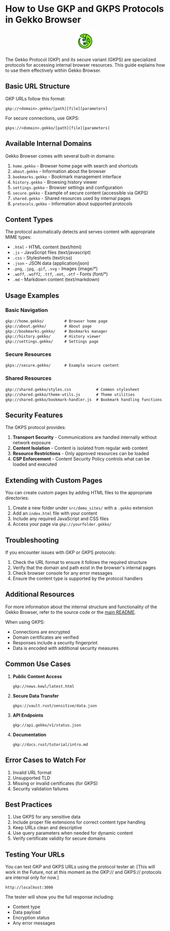 # How to Use GKP and GKPS Protocols in Gekko Browser

<p align="center">
  <img src="assets/icons/128x128.png" alt="Gekko Browser Logo" width="64" height="64">
</p>

The Gekko Protocol (GKP) and its secure variant (GKPS) are specialized protocols for accessing internal browser resources. This guide explains how to use them effectively within Gekko Browser.

## Basic URL Structure

GKP URLs follow this format:
```
gkp://<domain>.gekko/[path][file][parameters]
```

For secure connections, use GKPS:
```
gkps://<domain>.gekko/[path][file][parameters]
```

## Available Internal Domains

Gekko Browser comes with several built-in domains:

1. `home.gekko` - Browser home page with search and shortcuts
2. `about.gekko` - Information about the browser
3. `bookmarks.gekko` - Bookmark management interface
4. `history.gekko` - Browsing history viewer
5. `settings.gekko` - Browser settings and configuration
6. `secure.gekko` - Example of secure content (accessible via GKPS)
7. `shared.gekko` - Shared resources used by internal pages
8. `protocols.gekko` - Information about supported protocols

## Content Types

The protocol automatically detects and serves content with appropriate MIME types:

- `.html` - HTML content (text/html)
- `.js` - JavaScript files (text/javascript)
- `.css` - Stylesheets (text/css)
- `.json` - JSON data (application/json)
- `.png`, `.jpg`, `.gif`, `.svg` - Images (image/*)
- `.woff`, `.woff2`, `.ttf`, `.eot`, `.otf` - Fonts (font/*)
- `.md` - Markdown content (text/markdown)

## Usage Examples

### Basic Navigation
```
gkp://home.gekko/         # Browser home page
gkp://about.gekko/        # About page
gkp://bookmarks.gekko/    # Bookmarks manager
gkp://history.gekko/      # History viewer
gkp://settings.gekko/     # Settings page
```

### Secure Resources
```
gkps://secure.gekko/      # Example secure content
```

### Shared Resources
```
gkp://shared.gekko/styles.css           # Common stylesheet
gkp://shared.gekko/theme-utils.js       # Theme utilities
gkp://shared.gekko/bookmark-handler.js  # Bookmark handling functions
```

## Security Features

The GKPS protocol provides:

1. **Transport Security** - Communications are handled internally without network exposure
2. **Content Isolation** - Content is isolated from regular web content
3. **Resource Restrictions** - Only approved resources can be loaded
4. **CSP Enforcement** - Content Security Policy controls what can be loaded and executed

## Extending with Custom Pages

You can create custom pages by adding HTML files to the appropriate directories:

1. Create a new folder under `src/demo_sites/` with a `.gekko` extension
2. Add an `index.html` file with your content
3. Include any required JavaScript and CSS files
4. Access your page via `gkp://yourfolder.gekko/`

## Troubleshooting

If you encounter issues with GKP or GKPS protocols:

1. Check the URL format to ensure it follows the required structure
2. Verify that the domain and path exist in the browser's internal pages
3. Check browser console for any error messages
4. Ensure the content type is supported by the protocol handlers

## Additional Resources

For more information about the internal structure and functionality of the Gekko Browser, refer to the source code or the [main README](README.md).

When using GKPS:
- Connections are encrypted
- Domain certificates are verified
- Responses include a security fingerprint
- Data is encoded with additional security measures

## Common Use Cases

1. **Public Content Access**
   ```
   gkp://news.kewl/latest.html
   ```

2. **Secure Data Transfer**
   ```
   gkps://vault.rust/sensitive/data.json
   ```

3. **API Endpoints**
   ```
   gkp://api.gekko/v1/status.json
   ```

4. **Documentation**
   ```
   gkp://docs.rust/tutorial/intro.md
   ```

## Error Cases to Watch For

1. Invalid URL format
2. Unsupported TLD
3. Missing or invalid certificates (for GKPS)
4. Security validation failures

## Best Practices

1. Use GKPS for any sensitive data
2. Include proper file extensions for correct content type handling
3. Keep URLs clean and descriptive
4. Use query parameters when needed for dynamic content
5. Verify certificate validity for secure domains

## Testing Your URLs

You can test GKP and GKPS URLs using the protocol tester at: [This will work in the Future, not at this moment as the GKP:// and GKPS:// protocols are internal only for now.]
```
http://localhost:3000
```

The tester will show you the full response including:
- Content type
- Data payload
- Encryption status
- Any error messages
